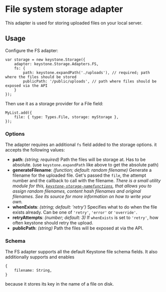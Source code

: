 # File system storage adapter

This adapter is used for storing uploaded files on your local server.

## Usage

Configure the FS adapter:

```JS
var storage = new keystone.Storage({
	adapter: keystone.Storage.Adapters.FS,
	fs: {
		path: keystone.expandPath('./uploads'), // required; path where the files should be stored
  		publicPath: '/public/uploads', // path where files should be exposed via the API
	}
});
```

Then use it as a storage provider for a File field:

```JS
MyList.add({
	file: { type: Types.File, storage: myStorage },
});
```

### Options

The adapter requires an additional `fs` field added to the storage options. it accepts the following values:

- **path**: _(string; required)_ Path the files will be storage at. Has to be absolute. (use `keystone.expandPath` like above to get the absolute path)
- **generateFilename**: _(function; default: random filename)_ Generate a filename for the uploaded file. Get's passed the `file`, the attempt number and the callback to call with the filename. *There is a small utility module for this, [`keystone-storage-namefunctions`](http://npm.im/keystone-storage-namefunctions), that allows you to assign random filenames, content hash filenames and original filenames. See its source for more information on how to write your own.*
- **whenExists**: _(string; default: 'retry')_ Specifies what to do when the file exists already. Can be one of `'retry'`, `'error'` or `'override'`.
- **retryAttempts**: _(number; default: 3)_ If `whenExists` is set to `'retry'`, how often keystone should retry the upload.
- **publicPath**: _(string)_ Path the files will be exposed at via the API.

### Schema

The FS adapter supports all the default Keystone file schema fields. It also additionally supports and enables

```JS
{
	filename: String,
}
```

because it stores its key in the name of a file on disk.
